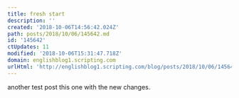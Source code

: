 ```yaml
---
title: fresh start
description: ''
created: '2018-10-06T14:56:42.024Z'
path: posts/2018/10/06/145642.md
id: '145642'
ctUpdates: 11
modified: '2018-10-06T15:31:47.718Z'
domain: englishblog1.scripting.com
urlHtml: 'http://englishblog1.scripting.com/blog/posts/2018/10/06/145642.md'
---
```

another test post this one with the new changes.